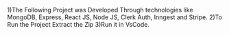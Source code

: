 1)The Following Project was Developed Through technologies like MongoDB, Express, React JS, Node JS, Clerk Auth, Inngest and Stripe.
2)To Run the Project Extract the Zip
3)Run it in VsCode.
